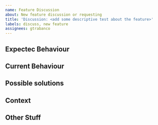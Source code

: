 ```yaml
---
name: Feature Discussion
about: New feature discussion or requesting
title: 'Discussion: <add some descriptive test about the feature>'
labels: discuss, new feature
assignees: gtrabanco
---
```


## Expectec Behaviour
<!-- The behaviour you are interested in -->

## Current Behaviour
<!-- How difficult is to reproduce this behaviour now -->

## Possible solutions
<!-- Idead to implement this feature -->

## Context
<!-- What are you trying to accomplish? -->
<!-- Providing context helps us come up with a solution that is most useful in the real world -->

## Other Stuff
<!-- Other things you want to say about the feature you are proposing -->